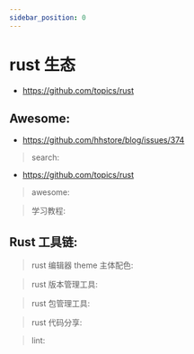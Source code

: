 ```yaml
---
sidebar_position: 0
---
```


# rust 生态


- https://github.com/topics/rust

## Awesome:

- https://github.com/hhstore/blog/issues/374

> search:

- https://github.com/topics/rust

> awesome:



> 学习教程:



## Rust 工具链:

> rust 编辑器 theme 主体配色:


> rust 版本管理工具:


> rust 包管理工具:



> rust 代码分享:



> lint:

